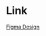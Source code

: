 # Link

[Figma Design](https://www.figma.com/file/5hAwhjvdOt5trxv7nuqVxT/Ahmo-design?node-id=0-1&t=w8A6ICDboyc7ZlJe-0)
